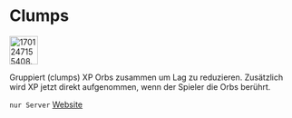 # Clumps

<img src="clumps-image.gif" alt="1701247155408.gif" width="50"/>

Gruppiert (clumps) XP Orbs zusammen um Lag zu reduzieren. Zusätzlich wird XP jetzt direkt aufgenommen, wenn der Spieler
die Orbs berührt.

`nur Server` [Website](https://www.curseforge.com/minecraft/mc-mods/clumps)